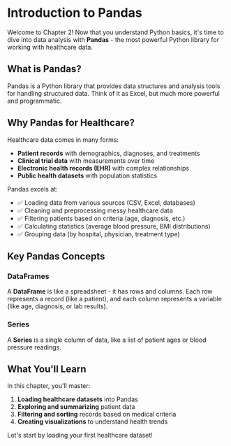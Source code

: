 # Introduction to Pandas

Welcome to Chapter 2! Now that you understand Python basics, it's time to dive into data analysis with **Pandas** - the most powerful Python library for working with healthcare data.

## What is Pandas?

Pandas is a Python library that provides data structures and analysis tools for handling structured data. Think of it as Excel, but much more powerful and programmatic.

## Why Pandas for Healthcare?

Healthcare data comes in many forms:
- **Patient records** with demographics, diagnoses, and treatments
- **Clinical trial data** with measurements over time  
- **Electronic health records (EHR)** with complex relationships
- **Public health datasets** with population statistics

Pandas excels at:
- ✅ Loading data from various sources (CSV, Excel, databases)
- ✅ Cleaning and preprocessing messy healthcare data
- ✅ Filtering patients based on criteria (age, diagnosis, etc.)
- ✅ Calculating statistics (average blood pressure, BMI distributions)
- ✅ Grouping data (by hospital, physician, treatment type)

## Key Pandas Concepts

### DataFrames
A **DataFrame** is like a spreadsheet - it has rows and columns. Each row represents a record (like a patient), and each column represents a variable (like age, diagnosis, or lab results).

### Series
A **Series** is a single column of data, like a list of patient ages or blood pressure readings.

## What You'll Learn

In this chapter, you'll master:

1. **Loading healthcare datasets** into Pandas
2. **Exploring and summarizing** patient data
3. **Filtering and sorting** records based on medical criteria  
4. **Creating visualizations** to understand health trends

Let's start by loading your first healthcare dataset!